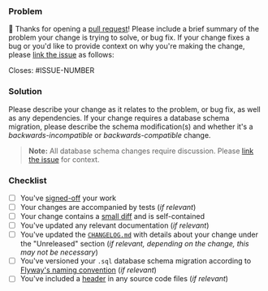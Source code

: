 ### Problem

👋 Thanks for opening a [pull request](https://github.com/MarquezProject/marquez/blob/main/CONTRIBUTING.md#submitting-a-pull-request)! Please include a brief summary of the problem your change is trying to solve, or bug fix. If your change fixes a bug or you'd like to provide context on why you're making the change, please [link the issue](https://docs.github.com/en/issues/tracking-your-work-with-issues/linking-a-pull-request-to-an-issue) as follows:

Closes: #ISSUE-NUMBER

### Solution

Please describe your change as it relates to the problem, or bug fix, as well as any dependencies. If your change requires a database schema migration, please describe the schema modification(s) and whether it's a _backwards-incompatible_ or _backwards-compatible_ change.

> **Note:** All database schema changes require discussion. Please [link the issue](https://docs.github.com/en/issues/tracking-your-work-with-issues/linking-a-pull-request-to-an-issue) for context.

### Checklist

- [ ] You've [signed-off](https://github.com/MarquezProject/marquez/blob/main/CONTRIBUTING.md#sign-your-work) your work
- [ ] Your changes are accompanied by tests (_if relevant_)
- [ ] Your change contains a [small diff](https://kurtisnusbaum.medium.com/stacked-diffs-keeping-phabricator-diffs-small-d9964f4dcfa6) and is self-contained
- [ ] You've updated any relevant documentation (_if relevant_)
- [ ] You've updated the [`CHANGELOG.md`](https://github.com/MarquezProject/marquez/blob/main/CHANGELOG.md#unreleased) with details about your change under the "Unreleased" section (_if relevant, depending on the change, this may not be necessary_)
- [ ] You've versioned your `.sql` database schema migration according to [Flyway's naming convention](https://flywaydb.org/documentation/concepts/migrations#naming) (_if relevant_)
- [ ] You've included a [header](https://github.com/MarquezProject/marquez/blob/main/CONTRIBUTING.md#copyright--license) in any source code files (_if relevant_)